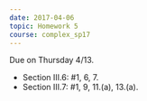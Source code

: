 ```yaml
---
date: 2017-04-06
topic: Homework 5
course: complex_sp17
---
```


Due on Thursday 4/13.

- Section III.6: #1, 6, 7.
- Section III.7: #1, 9, 11.(a), 13.(a).

